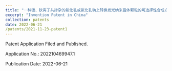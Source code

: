 ```yaml
---
title: "一种镱、钬离子共掺杂的氟化钆或氟化钆钠上转换发光纳米晶体颗粒的可选择性合成方法"
excerpt: "Invention Patent in China"
collection: patents
date: 2022-06-21
/patents/2021-11-23-patent1
---
```


Patent Application Filed and Published.

Application No.: 202210469947.1

Publication Date: 2022-06-21

